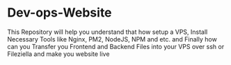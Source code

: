 # Dev-ops-Website
This Repository will help you understand that how setup a VPS, Install Necessary Tools like Nginx, PM2, NodeJS, NPM and etc. and Finally how can you Transfer you Frontend and Backend Files into your VPS over ssh or Fileziella and make you website live
